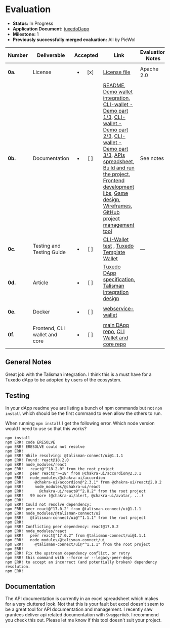 # Evaluation

- **Status:** In Progress
- **Application Document:** [tuxedoDapp](https://github.com/w3f/Grants-Program/blob/master/applications/TuxedoDapp.md)
- **Milestone:** 1
- **Previously successfully merged evaluation:** All by PieWol

| Number | Deliverable | Accepted | Link | Evaluation Notes |
| ------ | ----------- | :------: | ---- |----------------- |
| **0a.** | License | <ul><li>[x] </li></ul> | [License file](https://github.com/mlabs-haskell/TuxedoDapp?tab=Apache-2.0-1-ov-file#readme)  | Apache 2.0 |
| **0b.** | Documentation | <ul><li>[ ] </li></ul> |[README](https://github.com/mlabs-haskell/TuxedoDapp/blob/master/README.md), [Demo wallet integration](https://www.loom.com/share/e1270ecea79a4689aff5732e8acfae14), [CLI-wallet - Demo part 1/3](https://youtu.be/Mom3BV_HozY), [CLI-wallet - Demo  part 2/3](https://youtu.be/GfyiBW1XFW0), [CLI-wallet - Demo part 3/3](https://youtu.be/1T2oE0bfaCQ), [APIs spreadsheet](https://github.com/mlabs-haskell/TuxedoDapp/wiki/APIs-spreadsheet), [Build and run the project](https://github.com/mlabs-haskell/TuxedoDapp/wiki/Build-and-run-the-project), [Frontend development libs](https://github.com/mlabs-haskell/TuxedoDapp/wiki/Frontend-development-libs), [Game design](https://github.com/mlabs-haskell/TuxedoDapp/wiki/Game-design),  [Wireframes](https://github.com/mlabs-haskell/TuxedoDapp/wiki/Wireframes), [GitHub project management tool](https://github.com/orgs/mlabs-haskell/projects/57/views/1)| See notes |
| **0c.** | Testing and Testing Guide | <ul><li>[ ] </li></ul> | [CLI-Wallet test](https://github.com/mlabs-haskell/Tuxedo/blob/webservice-redeemer-gen-debug-with-lks/wardrobe/kitties/src/tests.rs) , [Tuxedo Template Wallet](https://github.com/mlabs-haskell/Tuxedo/blob/webservice-redeemer-gen-debug-with-lks/wallet/README.md) | — |
| **0d.** | Article | <ul><li>[ ] </li></ul> | [Tuxedo DApp specification](https://docs.google.com/document/d/1dHsb_k3Xo5f4yFx802sMe22z6NYq3FeZc9l4bB0exMk/edit), [Talisman integration design](https://docs.google.com/presentation/d/1vsfJ5TYPXcvF4vmY7fHfM25lcNmZdjh6YfUyyoOzVAw/edit) |  |
| **0e.** | Docker | <ul><li>[ ] </li></ul> | [webservice-wallet](https://github.com/mlabs-haskell/Tuxedo/blob/webservice-redeemer-gen-debug-with-lks/webservice-wallet/Dockerfile)  | |
| **0f.** | Frontend, CLI wallet and core | <ul><li>[ ] </li></ul> | [main DApp repo](https://github.com/mlabs-haskell/TuxedoDapp), [CLI Wallet and core repo](https://github.com/mlabs-haskell/Tuxedo)  |  |


## General Notes

Great job with the Talisman integration. I think this is a must have for a Tuxedo dApp to be adopted by users of the ecosystem.

## Testing
In your dApp readme you are listing a bunch of npm commands but not ``npm install`` which should be the first command to even allow the others to run. 

When running ``npm install`` I get the following error. Which node version would I need to use so that this works?
```
npm install
npm ERR! code ERESOLVE
npm ERR! ERESOLVE could not resolve
npm ERR! 
npm ERR! While resolving: @talisman-connect/ui@1.1.1
npm ERR! Found: react@18.2.0
npm ERR! node_modules/react
npm ERR!   react@"^18.2.0" from the root project
npm ERR!   peer react@">=18" from @chakra-ui/accordion@2.3.1
npm ERR!   node_modules/@chakra-ui/accordion
npm ERR!     @chakra-ui/accordion@"2.3.1" from @chakra-ui/react@2.8.2
npm ERR!     node_modules/@chakra-ui/react
npm ERR!       @chakra-ui/react@"^2.8.2" from the root project
npm ERR!   99 more (@chakra-ui/alert, @chakra-ui/avatar, ...)
npm ERR! 
npm ERR! Could not resolve dependency:
npm ERR! peer react@"17.0.2" from @talisman-connect/ui@1.1.1
npm ERR! node_modules/@talisman-connect/ui
npm ERR!   @talisman-connect/ui@"^1.1.1" from the root project
npm ERR! 
npm ERR! Conflicting peer dependency: react@17.0.2
npm ERR! node_modules/react
npm ERR!   peer react@"17.0.2" from @talisman-connect/ui@1.1.1
npm ERR!   node_modules/@talisman-connect/ui
npm ERR!     @talisman-connect/ui@"^1.1.1" from the root project
npm ERR! 
npm ERR! Fix the upstream dependency conflict, or retry
npm ERR! this command with --force or --legacy-peer-deps
npm ERR! to accept an incorrect (and potentially broken) dependency resolution.
npm ERR! 
```


## Documentation 
The API documentation is currently in an excel spreadsheet which makes for a very cluttered look. Not that this is your fault but excel doesn't seem to be a great tool for API documentation and management. I recently saw grantees deliver api related documentation with ``SwaggerHub``. I recommend you check this out. Please let me know if this tool doesn't suit your project. 

